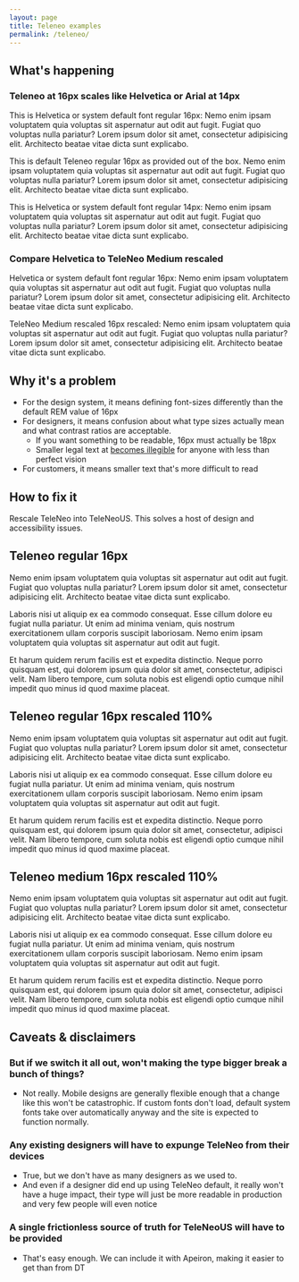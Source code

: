 ```yaml
---
layout: page
title: Teleneo examples
permalink: /teleneo/
---
```


## What's happening

### Teleneo at 16px scales like Helvetica or Arial at 14px

<p class="system-font">This is Helvetica or system default font regular 16px: Nemo enim ipsam voluptatem quia voluptas sit aspernatur aut odit aut fugit. Fugiat quo voluptas nulla pariatur? Lorem ipsum dolor sit amet, consectetur adipisicing elit. Architecto beatae vitae dicta sunt explicabo.</p>

<p class="teleneo">This is default Teleneo regular 16px as provided out of the box. Nemo enim ipsam voluptatem quia voluptas sit aspernatur aut odit aut fugit. Fugiat quo voluptas nulla pariatur? Lorem ipsum dolor sit amet, consectetur adipisicing elit. Architecto beatae vitae dicta sunt explicabo.</p>

<p class="system-font-14">This is Helvetica or system default font regular 14px: Nemo enim ipsam voluptatem quia voluptas sit aspernatur aut odit aut fugit. Fugiat quo voluptas nulla pariatur? Lorem ipsum dolor sit amet, consectetur adipisicing elit. Architecto beatae vitae dicta sunt explicabo.</p>

### Compare Helvetica to TeleNeo Medium rescaled

<p class="system-font">Helvetica or system default font regular 16px: Nemo enim ipsam voluptatem quia voluptas sit aspernatur aut odit aut fugit. Fugiat quo voluptas nulla pariatur? Lorem ipsum dolor sit amet, consectetur adipisicing elit. Architecto beatae vitae dicta sunt explicabo.</p>

<p>TeleNeo Medium rescaled 16px rescaled: Nemo enim ipsam voluptatem quia voluptas sit aspernatur aut odit aut fugit. Fugiat quo voluptas nulla pariatur? Lorem ipsum dolor sit amet, consectetur adipisicing elit. Architecto beatae vitae dicta sunt explicabo.</p>

## Why it's a problem

- For the design system, it means defining font-sizes differently than the default REM value of 16px
- For designers, it means confusion about what type sizes actually mean and what contrast ratios are acceptable.
  - If you want something to be readable, 16px must actually be 18px
  - Smaller legal text at [becomes illegible](https://telekom.github.io/scale/?path=/docs/guidelines-typography--page) for anyone with less than perfect vision
- For customers, it means smaller text that's more difficult to read

## How to fix it

Rescale TeleNeo into TeleNeoUS. This solves a host of design and accessibility issues.

## Teleneo regular 16px

<p class="teleneo">Nemo enim ipsam voluptatem quia voluptas sit aspernatur aut odit aut fugit. Fugiat quo voluptas nulla pariatur? Lorem ipsum dolor sit amet, consectetur adipisicing elit. Architecto beatae vitae dicta sunt explicabo.</p>

<p class="teleneo">Laboris nisi ut aliquip ex ea commodo consequat. Esse cillum dolore eu fugiat nulla pariatur. Ut enim ad minima veniam, quis nostrum exercitationem ullam corporis suscipit laboriosam. Nemo enim ipsam voluptatem quia voluptas sit aspernatur aut odit aut fugit.</p>

<p class="teleneo">Et harum quidem rerum facilis est et expedita distinctio. Neque porro quisquam est, qui dolorem ipsum quia dolor sit amet, consectetur, adipisci velit. Nam libero tempore, cum soluta nobis est eligendi optio cumque nihil impedit quo minus id quod maxime placeat.</p>


## Teleneo regular 16px rescaled 110%

<p class="teleneo-rescaled">Nemo enim ipsam voluptatem quia voluptas sit aspernatur aut odit aut fugit. Fugiat quo voluptas nulla pariatur? Lorem ipsum dolor sit amet, consectetur adipisicing elit. Architecto beatae vitae dicta sunt explicabo.</p>

<p class="teleneo-rescaled">Laboris nisi ut aliquip ex ea commodo consequat. Esse cillum dolore eu fugiat nulla pariatur. Ut enim ad minima veniam, quis nostrum exercitationem ullam corporis suscipit laboriosam. Nemo enim ipsam voluptatem quia voluptas sit aspernatur aut odit aut fugit.</p>

<p class="teleneo-rescaled">Et harum quidem rerum facilis est et expedita distinctio. Neque porro quisquam est, qui dolorem ipsum quia dolor sit amet, consectetur, adipisci velit. Nam libero tempore, cum soluta nobis est eligendi optio cumque nihil impedit quo minus id quod maxime placeat.</p>

## Teleneo medium 16px rescaled 110%

Nemo enim ipsam voluptatem quia voluptas sit aspernatur aut odit aut fugit. Fugiat quo voluptas nulla pariatur? Lorem ipsum dolor sit amet, consectetur adipisicing elit. Architecto beatae vitae dicta sunt explicabo.

Laboris nisi ut aliquip ex ea commodo consequat. Esse cillum dolore eu fugiat nulla pariatur. Ut enim ad minima veniam, quis nostrum exercitationem ullam corporis suscipit laboriosam. Nemo enim ipsam voluptatem quia voluptas sit aspernatur aut odit aut fugit.

Et harum quidem rerum facilis est et expedita distinctio. Neque porro quisquam est, qui dolorem ipsum quia dolor sit amet, consectetur, adipisci velit. Nam libero tempore, cum soluta nobis est eligendi optio cumque nihil impedit quo minus id quod maxime placeat.

## Caveats & disclaimers

### But if we switch it all out, won't making the type bigger break a bunch of things?
- Not really. Mobile designs are generally flexible enough that a change like this won't be catastrophic. If custom fonts don't load, default system fonts take over automatically anyway and the site is expected to function normally.

### Any existing designers will have to expunge TeleNeo from their devices
- True, but we don't have as many designers as we used to.
- And even if a designer did end up using TeleNeo default, it really won't have a huge impact, their type will just be more readable in production and very few people will even notice

### A single frictionless source of truth for TeleNeoUS will have to be provided
- That's easy enough. We can include it with Apeiron, making it easier to get than from DT
